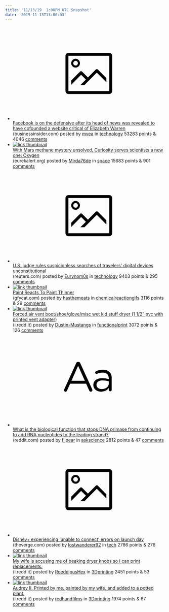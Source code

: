 ```yaml
---
title: '11/13/19  1:00PM UTC Snapshot'
date: '2019-11-13T13:00:03'
---
```

<ul>
<li><a href='https://www.businessinsider.com/facebook-news-chief-cofounded-site-that-has-attacked-elizabeth-warren-2019-11'><svg version='1.1' viewBox='-34 -14 104 64' preserveAspectRatio='xMidYMid meet' xmlns='http://www.w3.org/2000/svg' xmlns:xlink='http://www.w3.org/1999/xlink'>
    <title>link thumbnail</title>
    <path d='M32,4H4A2,2,0,0,0,2,6V30a2,2,0,0,0,2,2H32a2,2,0,0,0,2-2V6A2,2,0,0,0,32,4ZM4,30V6H32V30Z'></path>
    <path d='M8.92,14a3,3,0,1,0-3-3A3,3,0,0,0,8.92,14Zm0-4.6A1.6,1.6,0,1,1,7.33,11,1.6,1.6,0,0,1,8.92,9.41Z'></path>
    <path d='M22.78,15.37l-5.4,5.4-4-4a1,1,0,0,0-1.41,0L5.92,22.9v2.83l6.79-6.79L16,22.18l-3.75,3.75H15l8.45-8.45L30,24V21.18l-5.81-5.81A1,1,0,0,0,22.78,15.37Z'></path>
</svg></a><div><div class='linkTitle'><a href='https://www.businessinsider.com/facebook-news-chief-cofounded-site-that-has-attacked-elizabeth-warren-2019-11'>Facebook is on the defensive after its head of news was revealed to have cofounded a website critical of Elizabeth Warren</a></div>(businessinsider.com) posted by <a href='https://www.reddit.com/user/mvea'>mvea</a> in <a href='https://www.reddit.com/r/technology'>technology</a> 53283 points & 4046 <a href='https://www.reddit.com/r/technology/comments/dv9nlr/facebook_is_on_the_defensive_after_its_head_of/'>comments</a></div></li>

<li><a href='https://www.eurekalert.org/pub_releases/2019-11/nsfc-wmm111219.php?utm_source=dlvr.it&amp;utm_medium=twitter'><img src='https://b.thumbs.redditmedia.com/OZTJgsgBemqnFb7L05iQRNAJ2FD_9DzsBKyr2Qr9oBA.jpg' alt='link thumbnail'></a><div><div class='linkTitle'><a href='https://www.eurekalert.org/pub_releases/2019-11/nsfc-wmm111219.php?utm_source=dlvr.it&amp;utm_medium=twitter'>With Mars methane mystery unsolved, Curiosity serves scientists a new one: Oxygen</a></div>(eurekalert.org) posted by <a href='https://www.reddit.com/user/Mirda76de'>Mirda76de</a> in <a href='https://www.reddit.com/r/space'>space</a> 15683 points & 901 <a href='https://www.reddit.com/r/space/comments/dvj84i/with_mars_methane_mystery_unsolved_curiosity/'>comments</a></div></li>

<li><a href='https://www.reuters.com/article/us-usa-immigration-privacy/u-s-judge-rules-suspicionless-searches-of-travelers-digital-devices-unconstitutional-idUSKBN1XM2O2?il=0'><svg version='1.1' viewBox='-34 -14 104 64' preserveAspectRatio='xMidYMid meet' xmlns='http://www.w3.org/2000/svg' xmlns:xlink='http://www.w3.org/1999/xlink'>
    <title>link thumbnail</title>
    <path d='M32,4H4A2,2,0,0,0,2,6V30a2,2,0,0,0,2,2H32a2,2,0,0,0,2-2V6A2,2,0,0,0,32,4ZM4,30V6H32V30Z'></path>
    <path d='M8.92,14a3,3,0,1,0-3-3A3,3,0,0,0,8.92,14Zm0-4.6A1.6,1.6,0,1,1,7.33,11,1.6,1.6,0,0,1,8.92,9.41Z'></path>
    <path d='M22.78,15.37l-5.4,5.4-4-4a1,1,0,0,0-1.41,0L5.92,22.9v2.83l6.79-6.79L16,22.18l-3.75,3.75H15l8.45-8.45L30,24V21.18l-5.81-5.81A1,1,0,0,0,22.78,15.37Z'></path>
</svg></a><div><div class='linkTitle'><a href='https://www.reuters.com/article/us-usa-immigration-privacy/u-s-judge-rules-suspicionless-searches-of-travelers-digital-devices-unconstitutional-idUSKBN1XM2O2?il=0'>U.S. judge rules suspicionless searches of travelers' digital devices unconstitutional</a></div>(reuters.com) posted by <a href='https://www.reddit.com/user/Eurynom0s'>Eurynom0s</a> in <a href='https://www.reddit.com/r/technology'>technology</a> 9403 points & 295 <a href='https://www.reddit.com/r/technology/comments/dvhlto/us_judge_rules_suspicionless_searches_of/'>comments</a></div></li>

<li><a href='https://gfycat.com/beloveddecimalblowfish'><img src='https://b.thumbs.redditmedia.com/TtkO4u9rSvJipAtDAwZJJGROiPvmHtZjnNNAmbaHuQE.jpg' alt='link thumbnail'></a><div><div class='linkTitle'><a href='https://gfycat.com/beloveddecimalblowfish'>Paint Reacts To Paint Thinner</a></div>(gfycat.com) posted by <a href='https://www.reddit.com/user/hasthemeats'>hasthemeats</a> in <a href='https://www.reddit.com/r/chemicalreactiongifs'>chemicalreactiongifs</a> 3116 points & 29 <a href='https://www.reddit.com/r/chemicalreactiongifs/comments/dvae8m/paint_reacts_to_paint_thinner/'>comments</a></div></li>

<li><a href='https://i.redd.it/poa1p8mxg9y31.jpg'><img src='https://b.thumbs.redditmedia.com/j2RJdJpABbSQ1Yx-O4RUHnD39GCiOuIpCrmGKZ83qhQ.jpg' alt='link thumbnail'></a><div><div class='linkTitle'><a href='https://i.redd.it/poa1p8mxg9y31.jpg'>Forced air vent boot/shoe/glove/misc wet kid stuff dryer (1 1/2” pvc with printed vent adapter)</a></div>(i.redd.it) posted by <a href='https://www.reddit.com/user/Dustin-Mustangs'>Dustin-Mustangs</a> in <a href='https://www.reddit.com/r/functionalprint'>functionalprint</a> 3072 points & 126 <a href='https://www.reddit.com/r/functionalprint/comments/dvaag1/forced_air_vent_bootshoeglovemisc_wet_kid_stuff/'>comments</a></div></li>

<li><a href='https://www.reddit.com/r/askscience/comments/dvb9g4/what_is_the_biological_function_that_stops_dna/'><svg version='1.1' viewBox='-34 -12 104 64' preserveAspectRatio='xMidYMid slice' xmlns='http://www.w3.org/2000/svg' xmlns:xlink='http://www.w3.org/1999/xlink'>
    <title>text link thumbnail</title>
    <path d='M12.19,8.84a1.45,1.45,0,0,0-1.4-1h-.12a1.46,1.46,0,0,0-1.42,1L1.14,26.56a1.29,1.29,0,0,0-.14.59,1,1,0,0,0,1,1,1.12,1.12,0,0,0,1.08-.77l2.08-4.65h11l2.08,4.59a1.24,1.24,0,0,0,1.12.83,1.08,1.08,0,0,0,1.08-1.08,1.64,1.64,0,0,0-.14-.57ZM6.08,20.71l4.59-10.22,4.6,10.22Z'>
    </path>
    <path d='M32.24,14.78A6.35,6.35,0,0,0,27.6,13.2a11.36,11.36,0,0,0-4.7,1,1,1,0,0,0-.58.89,1,1,0,0,0,.94.92,1.23,1.23,0,0,0,.39-.08,8.87,8.87,0,0,1,3.72-.81c2.7,0,4.28,1.33,4.28,3.92v.5a15.29,15.29,0,0,0-4.42-.61c-3.64,0-6.14,1.61-6.14,4.64v.05c0,2.95,2.7,4.48,5.37,4.48a6.29,6.29,0,0,0,5.19-2.48V26.9a1,1,0,0,0,1,1,1,1,0,0,0,1-1.06V19A5.71,5.71,0,0,0,32.24,14.78Zm-.56,7.7c0,2.28-2.17,3.89-4.81,3.89-1.94,0-3.61-1.06-3.61-2.86v-.06c0-1.8,1.5-3,4.2-3a15.2,15.2,0,0,1,4.22.61Z'>
    </path>
</svg></a><div><div class='linkTitle'><a href='https://www.reddit.com/r/askscience/comments/dvb9g4/what_is_the_biological_function_that_stops_dna/'>What is the biological function that stops DNA primase from continuing to add RNA nucleotides to the leading strand?</a></div>(reddit.com) posted by <a href='https://www.reddit.com/user/flipear'>flipear</a> in <a href='https://www.reddit.com/r/askscience'>askscience</a> 2812 points & 47 <a href='https://www.reddit.com/r/askscience/comments/dvb9g4/what_is_the_biological_function_that_stops_dna/'>comments</a></div></li>

<li><a href='https://www.theverge.com/2019/11/12/20960956/disney-plus-unable-to-connect-error-streaming'><svg version='1.1' viewBox='-34 -14 104 64' preserveAspectRatio='xMidYMid meet' xmlns='http://www.w3.org/2000/svg' xmlns:xlink='http://www.w3.org/1999/xlink'>
    <title>link thumbnail</title>
    <path d='M32,4H4A2,2,0,0,0,2,6V30a2,2,0,0,0,2,2H32a2,2,0,0,0,2-2V6A2,2,0,0,0,32,4ZM4,30V6H32V30Z'></path>
    <path d='M8.92,14a3,3,0,1,0-3-3A3,3,0,0,0,8.92,14Zm0-4.6A1.6,1.6,0,1,1,7.33,11,1.6,1.6,0,0,1,8.92,9.41Z'></path>
    <path d='M22.78,15.37l-5.4,5.4-4-4a1,1,0,0,0-1.41,0L5.92,22.9v2.83l6.79-6.79L16,22.18l-3.75,3.75H15l8.45-8.45L30,24V21.18l-5.81-5.81A1,1,0,0,0,22.78,15.37Z'></path>
</svg></a><div><div class='linkTitle'><a href='https://www.theverge.com/2019/11/12/20960956/disney-plus-unable-to-connect-error-streaming'>Disney+ experiencing ‘unable to connect’ errors on launch day</a></div>(theverge.com) posted by <a href='https://www.reddit.com/user/lostwanderer92'>lostwanderer92</a> in <a href='https://www.reddit.com/r/tech'>tech</a> 2786 points & 276 <a href='https://www.reddit.com/r/tech/comments/dv9xpa/disney_experiencing_unable_to_connect_errors_on/'>comments</a></div></li>

<li><a href='https://i.redd.it/xvh0yvxk6by31.jpg'><img src='https://b.thumbs.redditmedia.com/abgxaDqJfGzWeJQ4AxLhHEwTGgRnEMl33Nau7_FQYhA.jpg' alt='link thumbnail'></a><div><div class='linkTitle'><a href='https://i.redd.it/xvh0yvxk6by31.jpg'>My wife is accusing me of beaking dryer knobs so I can print replacements.</a></div>(i.redd.it) posted by <a href='https://www.reddit.com/user/RoeddipusHex'>RoeddipusHex</a> in <a href='https://www.reddit.com/r/3Dprinting'>3Dprinting</a> 2451 points & 53 <a href='https://www.reddit.com/r/3Dprinting/comments/dvf4ge/my_wife_is_accusing_me_of_beaking_dryer_knobs_so/'>comments</a></div></li>

<li><a href='https://i.redd.it/0uory9spy9y31.jpg'><img src='https://a.thumbs.redditmedia.com/bs1dgss9KnBN3Jn1PdV0G7aDJuOLEsIJArj5Qf89Eo0.jpg' alt='link thumbnail'></a><div><div class='linkTitle'><a href='https://i.redd.it/0uory9spy9y31.jpg'>Audrey II. Printed by me, painted by my wife, and added to a potted plant.</a></div>(i.redd.it) posted by <a href='https://www.reddit.com/user/redhandfilms'>redhandfilms</a> in <a href='https://www.reddit.com/r/3Dprinting'>3Dprinting</a> 1974 points & 67 <a href='https://www.reddit.com/r/3Dprinting/comments/dvbksq/audrey_ii_printed_by_me_painted_by_my_wife_and/'>comments</a></div></li>

</ul>
